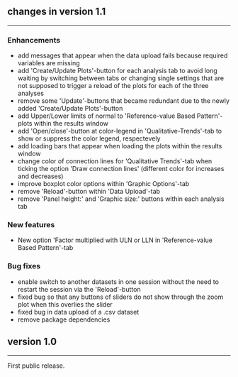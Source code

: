 ## changes in version 1.1

---

### Enhancements

- add messages that appear when the data upload fails because required variables are missing
- add 'Create/Update Plots'-button for each analysis tab to avoid long waiting by switching between tabs or changing single settings that are not supposed to trigger a reload of the plots for each of the three analyses
- remove some 'Update'-buttons that became redundant due to the newly added 'Create/Update Plots'-button
- add Upper/Lower limits of normal to 'Reference-value Based Pattern'-plots within the results window
- add 'Open/close'-button at color-legend in 'Qualitative-Trends'-tab to show or suppress the color legend, respectevely 
- add loading bars that appear when loading the plots within the results window
- change color of connection lines for 'Qualitative Trends'-tab when ticking the option 'Draw connection lines' (different color for increases and decreases)
- improve boxplot color options within 'Graphic Options'-tab
- remove 'Reload'-button within 'Data Upload'-tab
- remove 'Panel height:' and 'Graphic size:' buttons within each analysis tab


                    
### New features        
    
- New option 'Factor multiplied with ULN or LLN in 'Reference-value Based Pattern'-tab                 


### Bug fixes

- enable switch to another datasets in one session without the need to restart the session via the 'Reload'-button
- fixed bug so that any buttons of sliders do not show through the zoom plot when this overlies the slider
- fixed bug in data upload of a .csv dataset
- remove package dependencies


## version 1.0

---

First public release.
